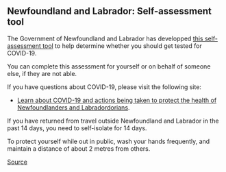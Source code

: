 ## Newfoundland and Labrador: Self-assessment tool

The Government of Newfoundland and Labrador has developped [this self-assessment tool](https://www.811healthline.ca/covid-19-self-assessment/) to help determine whether you should get tested for COVID-19.

You can complete this assessment for yourself or on behalf of someone else, if they are not able.

If you have questions about COVID-19, please visit the following site:

- [Learn about COVID-19 and actions being taken to protect the health of Newfoundlanders and Labradordorians](https://www.gov.nl.ca/covid-19/).

If you have returned from travel outside Newfoundland and Labrador in the past 14 days, you need to self-isolate for 14 days.

To protect yourself while out in public, wash your hands frequently, and maintain a distance of about 2 metres from others.

[Source](https://www.811healthline.ca/covid-19-self-assessment/)
